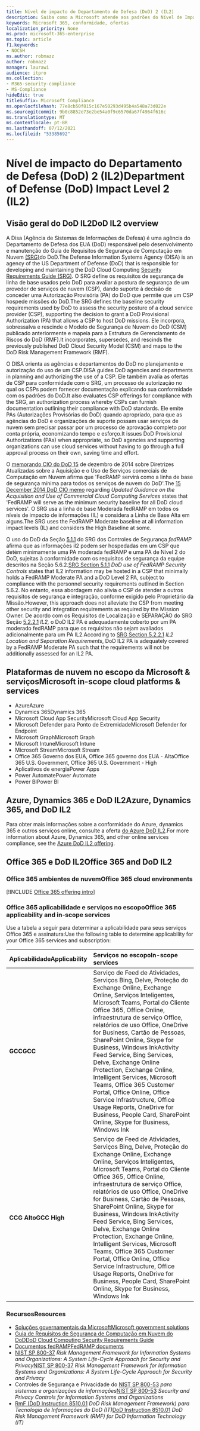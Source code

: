 ```yaml
---
title: Nível de impacto do Departamento de Defesa (DoD) 2 (IL2)
description: Saiba como a Microsoft atende aos padrões do Nível de Impacto do Departamento de Defesa (DoD) 2 (IL2).
keywords: Microsoft 365, conformidade, ofertas
localization_priority: None
ms.prod: microsoft-365-enterprise
ms.topic: article
f1.keywords:
- NOCSH
ms.author: robmazz
author: robmazz
manager: laurawi
audience: itpro
ms.collection:
- M365-security-compliance
- MS-Compliance
hideEdit: true
titleSuffix: Microsoft Compliance
ms.openlocfilehash: 77e8cb50f815c167e50293d495b4a548a73d022e
ms.sourcegitcommit: 9b0c8852e73e2be54a0f9c6570da67f4964f616c
ms.translationtype: MT
ms.contentlocale: pt-BR
ms.lasthandoff: 07/12/2021
ms.locfileid: "53385692"
---
```

# <a name="department-of-defense-dod-impact-level-2-il2"></a><span data-ttu-id="bea93-104">Nível de impacto do Departamento de Defesa (DoD) 2 (IL2)</span><span class="sxs-lookup"><span data-stu-id="bea93-104">Department of Defense (DoD) Impact Level 2 (IL2)</span></span>

## <a name="dod-il2-overview"></a><span data-ttu-id="bea93-105">Visão geral do DoD IL2</span><span class="sxs-lookup"><span data-stu-id="bea93-105">DoD IL2 overview</span></span>

<span data-ttu-id="bea93-106">A Disa (Agência de Sistemas de Informações de Defesa) é uma agência do Departamento de Defesa dos EUA (DoD) responsável pelo desenvolvimento e manutenção do Guia de Requisitos de Segurança de Computação em Nuvem [(SRG)](https://dl.dod.cyber.mil/wp-content/uploads/cloud/SRG/index.html)do DoD.</span><span class="sxs-lookup"><span data-stu-id="bea93-106">The Defense Information Systems Agency (DISA) is an agency of the US Department of Defense (DoD) that is responsible for developing and maintaining the DoD Cloud Computing [Security Requirements Guide (SRG)](https://dl.dod.cyber.mil/wp-content/uploads/cloud/SRG/index.html).</span></span> <span data-ttu-id="bea93-107">O SRG define os requisitos de segurança de linha de base usados pelo DoD para avaliar a postura de segurança de um provedor de serviços de nuvem (CSP), dando suporte à decisão de conceder uma Autorização Provisória (PA) do DoD que permite que um CSP hospede missões do DoD.</span><span class="sxs-lookup"><span data-stu-id="bea93-107">The SRG defines the baseline security requirements used by DoD to assess the security posture of a cloud service provider (CSP), supporting the decision to grant a DoD Provisional Authorization (PA) that allows a CSP to host DoD missions.</span></span> <span data-ttu-id="bea93-108">Ele incorpora, sobressalva e rescinde o Modelo de Segurança de Nuvem do DoD (CSM) publicado anteriormente e mapeia para a Estrutura de Gerenciamento de Riscos do DoD (RMF).</span><span class="sxs-lookup"><span data-stu-id="bea93-108">It incorporates, supersedes, and rescinds the previously published DoD Cloud Security Model (CSM) and maps to the DoD Risk Management Framework (RMF).</span></span>

<span data-ttu-id="bea93-109">O DISA orienta as agências e departamentos do DoD no planejamento e autorização do uso de um CSP.</span><span class="sxs-lookup"><span data-stu-id="bea93-109">DISA guides DoD agencies and departments in planning and authorizing the use of a CSP.</span></span> <span data-ttu-id="bea93-110">Ele também avalia as ofertas de CSP para conformidade com o SRG, um processo de autorização no qual os CSPs podem fornecer documentação explicando sua conformidade com os padrões do DoD.</span><span class="sxs-lookup"><span data-stu-id="bea93-110">It also evaluates CSP offerings for compliance with the SRG, an authorization process whereby CSPs can furnish documentation outlining their compliance with DoD standards.</span></span> <span data-ttu-id="bea93-111">Ele emite PAs (Autorizações Provisórias do DoD) quando apropriado, para que as agências do DoD e organizações de suporte possam usar serviços de nuvem sem precisar passar por um processo de aprovação completo por conta própria, economizando tempo e esforço.</span><span class="sxs-lookup"><span data-stu-id="bea93-111">It issues DoD Provisional Authorizations (PAs) when appropriate, so DoD agencies and supporting organizations can use cloud services without having to go through a full approval process on their own, saving time and effort.</span></span>

<span data-ttu-id="bea93-112">O [memorando CIO do DoD 15](https://www.esi.mil/contentview.aspx?id=585) de  dezembro de 2014 sobre Diretrizes Atualizadas sobre a Aquisição e o Uso de Serviços comerciais de Computação em Nuvem afirma que 'FedRAMP servirá como a linha de base de segurança mínima para todos os serviços de nuvem do DoD'.</span><span class="sxs-lookup"><span data-stu-id="bea93-112">The [15 December 2014 DoD CIO memo](https://www.esi.mil/contentview.aspx?id=585) regarding *Updated Guidance on the Acquisition and Use of Commercial Cloud Computing Services* states that 'FedRAMP will serve as the minimum security baseline for all DoD cloud services'.</span></span> <span data-ttu-id="bea93-113">O SRG usa a linha de base Moderada fedRAMP em todos os níveis de impacto de informações (IL) e considera a Linha de Base Alta em alguns.</span><span class="sxs-lookup"><span data-stu-id="bea93-113">The SRG uses the FedRAMP Moderate baseline at all information impact levels (IL) and considers the High Baseline at some.</span></span>

<span data-ttu-id="bea93-114">O uso do DoD da Seção [5.1.1](https://dl.dod.cyber.mil/wp-content/uploads/cloud/SRG/index.html#5SECURITYREQUIREMENTS) do SRG dos Controles de Segurança *fedRAMP* afirma que as informações il2 podem ser hospedadas em um CSP que detém minimamente uma PA moderada fedRAMP e uma PA de Nível 2 do DoD, sujeitas à conformidade com os requisitos de segurança da equipe descritos na Seção 5.6.2.</span><span class="sxs-lookup"><span data-stu-id="bea93-114">[SRG Section 5.1.1](https://dl.dod.cyber.mil/wp-content/uploads/cloud/SRG/index.html#5SECURITYREQUIREMENTS) *DoD use of FedRAMP Security Controls* states that IL2 information may be hosted in a CSP that minimally holds a FedRAMP Moderate PA and a DoD Level 2 PA, subject to compliance with the personnel security requirements outlined in Section 5.6.2.</span></span> <span data-ttu-id="bea93-115">No entanto, essa abordagem não alivia o CSP de atender a outros requisitos de segurança e integração, conforme exigido pelo Proprietário da Missão.</span><span class="sxs-lookup"><span data-stu-id="bea93-115">However, this approach does not alleviate the CSP from meeting other security and integration requirements as required by the Mission Owner.</span></span> <span data-ttu-id="bea93-116">De acordo com os Requisitos de Localização e SEPARAÇÃO do SRG Seção [5.2.2.1](https://dl.dod.cyber.mil/wp-content/uploads/cloud/SRG/index.html#5.2LegalConsiderations) *IL2,* o DoD IL2 PA é adequadamente coberto por um PA moderado fedRAMP para que os requisitos não sejam avaliados adicionalmente para um PA IL2.</span><span class="sxs-lookup"><span data-stu-id="bea93-116">According to [SRG Section 5.2.2.1](https://dl.dod.cyber.mil/wp-content/uploads/cloud/SRG/index.html#5.2LegalConsiderations) *IL2 Location and Separation Requirements*, DoD IL2 PA is adequately covered by a FedRAMP Moderate PA such that the requirements will not be additionally assessed for an IL2 PA.</span></span>

## <a name="microsoft-in-scope-cloud-platforms--services"></a><span data-ttu-id="bea93-117">Plataformas de nuvem no escopo da Microsoft & serviços</span><span class="sxs-lookup"><span data-stu-id="bea93-117">Microsoft in-scope cloud platforms & services</span></span>

- <span data-ttu-id="bea93-118">Azure</span><span class="sxs-lookup"><span data-stu-id="bea93-118">Azure</span></span>
- <span data-ttu-id="bea93-119">Dynamics 365</span><span class="sxs-lookup"><span data-stu-id="bea93-119">Dynamics 365</span></span>
- <span data-ttu-id="bea93-120">Microsoft Cloud App Security</span><span class="sxs-lookup"><span data-stu-id="bea93-120">Microsoft Cloud App Security</span></span>
- <span data-ttu-id="bea93-121">Microsoft Defender para Ponto de Extremidade</span><span class="sxs-lookup"><span data-stu-id="bea93-121">Microsoft Defender for Endpoint</span></span>
- <span data-ttu-id="bea93-122">Microsoft Graph</span><span class="sxs-lookup"><span data-stu-id="bea93-122">Microsoft Graph</span></span>
- <span data-ttu-id="bea93-123">Microsoft Intune</span><span class="sxs-lookup"><span data-stu-id="bea93-123">Microsoft Intune</span></span>
- <span data-ttu-id="bea93-124">Microsoft Stream</span><span class="sxs-lookup"><span data-stu-id="bea93-124">Microsoft Stream</span></span>
- <span data-ttu-id="bea93-125">Office 365 Governo dos EUA, Office 365 governo dos EUA - Alta</span><span class="sxs-lookup"><span data-stu-id="bea93-125">Office 365 U.S. Government, Office 365 U.S. Government - High</span></span>
- <span data-ttu-id="bea93-126">Aplicativos de energia</span><span class="sxs-lookup"><span data-stu-id="bea93-126">Power Apps</span></span>
- <span data-ttu-id="bea93-127">Power Automate</span><span class="sxs-lookup"><span data-stu-id="bea93-127">Power Automate</span></span>
- <span data-ttu-id="bea93-128">Power BI</span><span class="sxs-lookup"><span data-stu-id="bea93-128">Power BI</span></span>

## <a name="azure-dynamics-365-and-dod-il2"></a><span data-ttu-id="bea93-129">Azure, Dynamics 365 e DoD IL2</span><span class="sxs-lookup"><span data-stu-id="bea93-129">Azure, Dynamics 365, and DoD IL2</span></span>

<span data-ttu-id="bea93-130">Para obter mais informações sobre a conformidade do Azure, dynamics 365 e outros serviços online, consulte a oferta [do Azure DoD IL2](/azure/compliance/offerings/offering-dod-il2).</span><span class="sxs-lookup"><span data-stu-id="bea93-130">For more information about Azure, Dynamics 365, and other online services compliance, see the [Azure DoD IL2 offering](/azure/compliance/offerings/offering-dod-il2).</span></span>

## <a name="office-365-and-dod-il2"></a><span data-ttu-id="bea93-131">Office 365 e DoD IL2</span><span class="sxs-lookup"><span data-stu-id="bea93-131">Office 365 and DoD IL2</span></span>

### <a name="office-365-cloud-environments"></a><span data-ttu-id="bea93-132">Office 365 ambientes de nuvem</span><span class="sxs-lookup"><span data-stu-id="bea93-132">Office 365 cloud environments</span></span>

[!INCLUDE [Office 365 offering intro](../includes/o365-offering-introduction.md)]

### <a name="office-365-applicability-and-in-scope-services"></a><span data-ttu-id="bea93-133">Office 365 aplicabilidade e serviços no escopo</span><span class="sxs-lookup"><span data-stu-id="bea93-133">Office 365 applicability and in-scope services</span></span>

<span data-ttu-id="bea93-134">Use a tabela a seguir para determinar a aplicabilidade para seus serviços Office 365 e assinatura:</span><span class="sxs-lookup"><span data-stu-id="bea93-134">Use the following table to determine applicability for your Office 365 services and subscription:</span></span>

| <span data-ttu-id="bea93-135">**Aplicabilidade**</span><span class="sxs-lookup"><span data-stu-id="bea93-135">**Applicability**</span></span> | <span data-ttu-id="bea93-136">**Serviços no escopo**</span><span class="sxs-lookup"><span data-stu-id="bea93-136">**In-scope services**</span></span> |
|:------------------|:----------------------|
| <span data-ttu-id="bea93-137">**GCC**</span><span class="sxs-lookup"><span data-stu-id="bea93-137">**GCC**</span></span> | <span data-ttu-id="bea93-138">Serviço de Feed de Atividades, Serviços Bing, Delve, Proteção do Exchange Online, Exchange Online, Serviços Inteligentes, Microsoft Teams, Portal do Cliente Office 365, Office Online, infraestrutura de serviço Office, relatórios de uso Office, OneDrive for Business, Cartão de Pessoas, SharePoint Online, Skype for Business, Windows Ink</span><span class="sxs-lookup"><span data-stu-id="bea93-138">Activity Feed Service, Bing Services, Delve, Exchange Online Protection, Exchange Online, Intelligent Services, Microsoft Teams, Office 365 Customer Portal, Office Online, Office Service Infrastructure, Office Usage Reports, OneDrive for Business, People Card, SharePoint Online, Skype for Business, Windows Ink</span></span> |
| <span data-ttu-id="bea93-139">**CCG Alto**</span><span class="sxs-lookup"><span data-stu-id="bea93-139">**GCC High**</span></span> | <span data-ttu-id="bea93-140">Serviço de Feed de Atividades, Serviços Bing, Delve, Proteção do Exchange Online, Exchange Online, Serviços Inteligentes, Microsoft Teams, Portal do Cliente Office 365, Office Online, infraestrutura de serviço Office, relatórios de uso Office, OneDrive for Business, Cartão de Pessoas, SharePoint Online, Skype for Business, Windows Ink</span><span class="sxs-lookup"><span data-stu-id="bea93-140">Activity Feed Service, Bing Services, Delve, Exchange Online Protection, Exchange Online, Intelligent Services, Microsoft Teams, Office 365 Customer Portal, Office Online, Office Service Infrastructure, Office Usage Reports, OneDrive for Business, People Card, SharePoint Online, Skype for Business, Windows Ink</span></span> |

### <a name="resources"></a><span data-ttu-id="bea93-141">Recursos</span><span class="sxs-lookup"><span data-stu-id="bea93-141">Resources</span></span>

- [<span data-ttu-id="bea93-142">Soluções governamentais da Microsoft</span><span class="sxs-lookup"><span data-stu-id="bea93-142">Microsoft government solutions</span></span>](https://www.microsoft.com/enterprise/government)
- [<span data-ttu-id="bea93-143">Guia de Requisitos de Segurança de Computação em Nuvem do DoD</span><span class="sxs-lookup"><span data-stu-id="bea93-143">DoD Cloud Computing Security Requirements Guide</span></span>](https://dl.dod.cyber.mil/wp-content/uploads/cloud/SRG/index.html)
- [<span data-ttu-id="bea93-144">Documentos fedRAMP</span><span class="sxs-lookup"><span data-stu-id="bea93-144">FedRAMP documents</span></span>](https://www.fedramp.gov/documents/)
- <span data-ttu-id="bea93-145">[NIST SP 800-37](https://csrc.nist.gov/publications/detail/sp/800-37/rev-2/final) *Risk Management Framework for Information Systems and Organizations: A System Life-Cycle Approach for Security and Privacy*</span><span class="sxs-lookup"><span data-stu-id="bea93-145">[NIST SP 800-37](https://csrc.nist.gov/publications/detail/sp/800-37/rev-2/final) *Risk Management Framework for Information Systems and Organizations: A System Life-Cycle Approach for Security and Privacy*</span></span>
- <span data-ttu-id="bea93-146">Controles de Segurança e Privacidade do [NIST SP 800-53](https://csrc.nist.gov/Projects/risk-management/sp800-53-controls/release-search#!/800-53) *para sistemas e organizações de informações*</span><span class="sxs-lookup"><span data-stu-id="bea93-146">[NIST SP 800-53](https://csrc.nist.gov/Projects/risk-management/sp800-53-controls/release-search#!/800-53) *Security and Privacy Controls for Information Systems and Organizations*</span></span>
- <span data-ttu-id="bea93-147">[RmF (DoD Instruction 8510.01](https://www.esd.whs.mil/Portals/54/Documents/DD/issuances/dodi/851001p.pdf) *DoD Risk Management Framework) para Tecnologia de Informações do DoD (IT)*</span><span class="sxs-lookup"><span data-stu-id="bea93-147">[DoD Instruction 8510.01](https://www.esd.whs.mil/Portals/54/Documents/DD/issuances/dodi/851001p.pdf) *DoD Risk Management Framework (RMF) for DoD Information Technology (IT)*</span></span>
